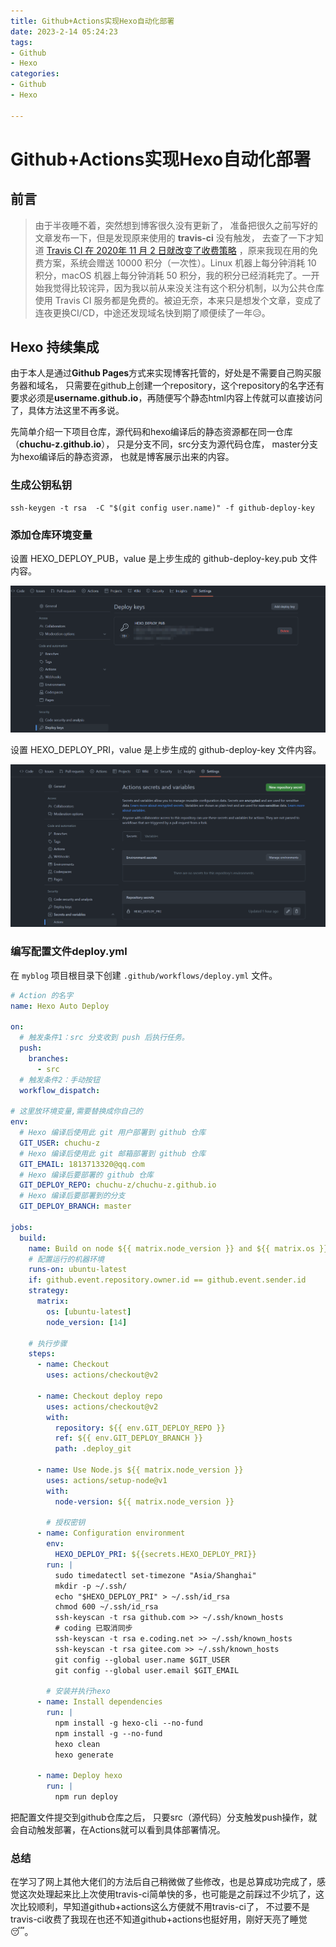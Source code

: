 ```yaml
---
title: Github+Actions实现Hexo自动化部署
date: 2023-2-14 05:24:23
tags: 
- Github
- Hexo
categories: 
- Github
- Hexo

---
```




# Github+Actions实现Hexo自动化部署



## 前言

>由于半夜睡不着，突然想到博客很久没有更新了， 准备把很久之前写好的文章发布一下，但是发现原来使用的 **travis-ci** 没有触发， 去查了一下才知道 [Travis CI 在 2020年 11 月 2 日就改变了收费策略](https://blog.travis-ci.com/2020-11-02-travis-ci-new-billing) ，原来我现在用的免费方案，系统会赠送 10000 积分（一次性）。Linux 机器上每分钟消耗 10 积分，macOS 机器上每分钟消耗 50 积分，我的积分已经消耗完了。一开始我觉得比较诧异，因为我以前从来没关注有这个积分机制，以为公共仓库使用 Travis CI 服务都是免费的。被迫无奈，本来只是想发个文章，变成了连夜更换CI/CD，中途还发现域名快到期了顺便续了一年😥。



## Hexo 持续集成

由于本人是通过**Github Pages**方式来实现博客托管的，好处是不需要自己购买服务器和域名， 只需要在github上创建一个repository，这个repository的名字还有要求必须是**username.github.io**，再随便写个静态html内容上传就可以直接访问了，具体方法这里不再多说。

先简单介绍一下项目仓库，源代码和hexo编译后的静态资源都在同一仓库（**chuchu-z.github.io**）， 只是分支不同，src分支为源代码仓库， master分支为hexo编译后的静态资源， 也就是博客展示出来的内容。



### 生成公钥私钥

```
ssh-keygen -t rsa  -C "$(git config user.name)" -f github-deploy-key
```



### 添加仓库环境变量

设置 HEXO_DEPLOY_PUB，value 是上步生成的 github-deploy-key.pub 文件内容。

![image-20230214054920822](upload\image-20230214054920822.png)

设置 HEXO_DEPLOY_PRI，value 是上步生成的 github-deploy-key 文件内容。

![image-20230214055043562](upload\image-20230214055043562.png)



### 编写配置文件deploy.yml

在 `myblog` 项目根目录下创建 `.github/workflows/deploy.yml` 文件。

```yml
# Action 的名字
name: Hexo Auto Deploy

on:
  # 触发条件1：src 分支收到 push 后执行任务。
  push:
    branches:
      - src
  # 触发条件2：手动按钮
  workflow_dispatch:

# 这里放环境变量,需要替换成你自己的
env:
  # Hexo 编译后使用此 git 用户部署到 github 仓库
  GIT_USER: chuchu-z
  # Hexo 编译后使用此 git 邮箱部署到 github 仓库
  GIT_EMAIL: 1813713320@qq.com
  # Hexo 编译后要部署的 github 仓库
  GIT_DEPLOY_REPO: chuchu-z/chuchu-z.github.io
  # Hexo 编译后要部署到的分支
  GIT_DEPLOY_BRANCH: master

jobs:
  build:
    name: Build on node ${{ matrix.node_version }} and ${{ matrix.os }}
    # 配置运行的机器环境
    runs-on: ubuntu-latest
    if: github.event.repository.owner.id == github.event.sender.id
    strategy:
      matrix:
        os: [ubuntu-latest]
        node_version: [14]

	# 执行步骤
    steps:
      - name: Checkout
        uses: actions/checkout@v2

      - name: Checkout deploy repo
        uses: actions/checkout@v2
        with:
          repository: ${{ env.GIT_DEPLOY_REPO }}
          ref: ${{ env.GIT_DEPLOY_BRANCH }}
          path: .deploy_git

      - name: Use Node.js ${{ matrix.node_version }}
        uses: actions/setup-node@v1
        with:
          node-version: ${{ matrix.node_version }}

		# 授权密钥
      - name: Configuration environment
        env:
          HEXO_DEPLOY_PRI: ${{secrets.HEXO_DEPLOY_PRI}}
        run: |
          sudo timedatectl set-timezone "Asia/Shanghai"
          mkdir -p ~/.ssh/
          echo "$HEXO_DEPLOY_PRI" > ~/.ssh/id_rsa
          chmod 600 ~/.ssh/id_rsa
          ssh-keyscan -t rsa github.com >> ~/.ssh/known_hosts
          # coding 已取消同步
          ssh-keyscan -t rsa e.coding.net >> ~/.ssh/known_hosts
          ssh-keyscan -t rsa gitee.com >> ~/.ssh/known_hosts
          git config --global user.name $GIT_USER
          git config --global user.email $GIT_EMAIL

		# 安装并执行hexo
      - name: Install dependencies
        run: |
          npm install -g hexo-cli --no-fund
          npm install -g --no-fund
          hexo clean
          hexo generate

      - name: Deploy hexo
        run: |
          npm run deploy


```



把配置文件提交到github仓库之后， 只要src（源代码）分支触发push操作，就会自动触发部署，在Actions就可以看到具体部署情况。



### 总结

在学习了网上其他大佬们的方法后自己稍微做了些修改，也是总算成功完成了，感觉这次处理起来比上次使用travis-ci简单快的多，也可能是之前踩过不少坑了，这次比较顺利，早知道github+actions这么方便就不用travis-ci了， 不过要不是travis-ci收费了我现在也还不知道github+actions也挺好用，刚好天亮了睡觉😴。